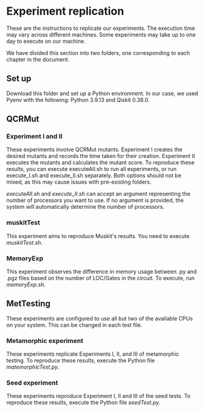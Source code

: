 # Experiment replication

These are the instructions to replicate our experiments. The execution time may vary across different machines. Some experiments may take up to one day to execute on our machine.

We have divided this section into two folders, one corresponding to each chapter in the document.

## Set up

Download this folder and set up a Python environment. In our case, we used Pyenv with the following: Python 3.9.13 and Qiskit 0.38.0.

## QCRMut

### Experiment I and II

These experiments involve QCRMut mutants. Experiment I creates the desired mutants and records the time taken for their creation. Experiment II executes the mutants and calculates the mutant score. To reproduce these results, you can execute executeAll.sh to run all experiments, or run execute_I.sh and execute_II.sh separately. Both options should not be mixed, as this may cause issues with pre-existing folders.

*executeAll.sh* and *execute_II.sh* can accept an argument representing the number of processors you want to use. If no argument is provided, the system will automatically determine the number of processors.

### muskitTest

This experiment aims to reproduce Muskit's results. You need to execute *muskitTest.sh*.

### MemoryExp

This experiment observes the difference in memory usage between .py and .pgz files based on the number of LOC/Gates in the circuit. To execute, run *memoryExp.sh*.

## MetTesting

These experiments are configured to use all but two of the available CPUs on your system. This can be changed in each test file.

### Metamorphic experiment

These experiments replicate Experiments I, II, and III of metamorphic testing. To reproduce these results, execute the Python file *matemorphicTest.py*.

### Seed experiment

These experiments reproduce Experiment I, II and III of the seed tests. To reproduce these results, execute the Python file *seedTest.py*.
